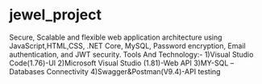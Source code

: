 # jewel_project
Secure, Scalable and flexible web application architecture using JavaScript,HTML,CSS, .NET Core, MySQL, Password encryption, Email authentication, and JWT security.
Tools And Technology:-
1)Visual Studio Code(1.76)-UI
2)Microsoft Visual Studio (1.81)-Web API
3)MY-SQL –Databases Connectivity
4)Swagger&Postman(V9.4)-API testing
